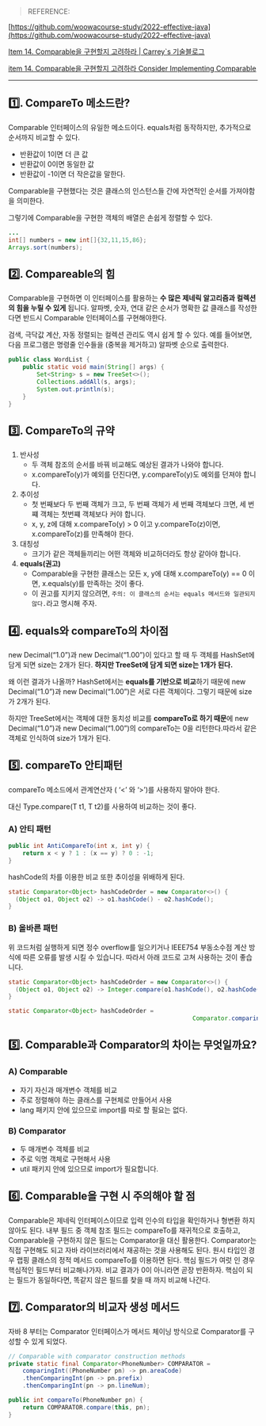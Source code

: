 > REFERENCE:
>

[https://github.com/woowacourse-study/2022-effective-java](https://github.com/woowacourse-study/2022-effective-java)

[Item 14. Comparable을 구현할지 고려하라 | Carrey`s 기술블로그](https://jaehun2841.github.io/2019/01/13/effective-java-item14/)

[item 14. Comparable을 구현할지 고려하라 Consider Implementing Comparable](https://sihyung92.oopy.io/java/effective-java/14)

---

## 1️⃣. CompareTo 메소드란?

Comparable 인터페이스의 유일한 메소드이다. equals처럼 동작하지만, 추가적으로 순서까지 비교할 수 있다.

- 반환값이 1이면 더 큰 값
- 반환값이 0이면 동일한 값
- 반환값이 -1이면 더 작은값을 말한다.

Comparable을 구현했다는 것은 클래스의 인스턴스들 간에 자연적인 순서를 가져야함을 의미한다.

그렇기에 Comparable을 구현한 객체의 배열은 손쉽게 정렬할 수 있다.

```java
...
int[] numbers = new int[]{32,11,15,86};
Arrays.sort(numbers);
```

## 2️⃣. Compareable의 힘

Comparable을 구현하면 이 인터페이스를 활용하는 **수 많은 제네릭 알고리즘과 컬렉션의 힘을 누릴 수 있게** 됩니다. 알파벳, 숫자, 연대 같은 순서가 명확한 값 클래스를 작성한다면 반드시 Comparable 인터페이스를 구현해야한다.

검색, 극닥값 계산, 자동 정렬되는 컬렉션 관리도 역시 쉽게 할 수 있다. 예를 들어보면, 다음 프로그램은 명령줄 인수들을 (중복을 제거하고) 알파벳 순으로 출력한다.

```java
public class WordList {
    public static void main(String[] args) {
        Set<String> s = new TreeSet<>();
        Collections.addAll(s, args);
        System.out.println(s);
    }
}
```

## 3️⃣. CompareTo의 규약

1. 반사성
    - 두 객체 참조의 순서를 바꿔 비교해도 예상된 결과가 나와야 합니다.
    - x.compareTo(y)가 예외를 던진다면, y.compareTo(y)도 예외를 던져야 합니다.
2. 추이성
    - 첫 번째보다 두 번째 객체가 크고, 두 번째 객체가 세 번째 객체보다 크면, 세 번쨰 객체는 첫번쨰 객체보다 커야 합니다.
    - x, y, z에 대해 x.compareTo(y) > 0 이고 y.compareTo(z)이면, x.compareTo(z)를 만족해야 한다.
3. 대칭성
    - 크기가 같은 객체들끼리는 어떤 객체와 비교하더라도 항상 같아야 합니다.
4. **equals(권고)**
    - Comparable을 구현한 클래스는 모든 x, y에 대해 x.compareTo(y) == 0 이면, x.equals(y)를 만족하는 것이 좋다.
    - 이 권고를 지키지 않으려면, `주의: 이 클래스의 순서는 equals 메서드와 일관되지 않다.`라고 명시해 주자.

## 4️⃣. equals와 compareTo의 차이점

new Decimal(“1.0”)과 new Decimal(“1.00”)이 있다고 할 때 두 객체를 HashSet에 담게 되면 size는 2개가 된다. **하지만 TreeSet에 담게 되면 size는 1개가 된다.**

왜 이런 결과가 나올까? HashSet에서는 **equals를 기반으로 비교**하기 때문에 new Decimal(“1.0”)과 new Decimal(“1.00”)은 서로 다른 객체이다. 그렇기 때문에 size가 2개가 된다.

하지만 TreeSet에서는 객체에 대한 동치성 비교를 **compareTo로 하기 때문**에 new Decimal(“1.0”)과 new Decimal(“1.00”)의 compareTo는 0을 리턴한다.따라서 같은 객체로 인식하여 size가 1개가 된다.

## 5️⃣. compareTo 안티패턴

compareTo 메소드에서 관계연산자 ( ‘<’ 와 ‘>’)를 사용하지 말아야 한다.

대신 Type.compare(T t1, T t2)를 사용하여 비교하는 것이 좋다.

### A) 안티 패턴

```java
public int AntiCompareTo(int x, int y) {
    return x < y ? 1 : (x == y) ? 0 : -1;
}
```

hashCode의 차를 이용한 비교 또한 추이성을 위배하게 된다.

```java
static Comparator<Object> hashCodeOrder = new Comparator<>() {
  (Object o1, Object o2) -> o1.hashCode() - o2.hashCode();
}
```

### B) 올바른 패턴

위 코드처럼 실행하게 되면 정수 overflow를 일으키거나 IEEE754 부동소수점 계산 방식에 따른 오류를 발생 시킬 수 있습니다. 따라서 아래 코드로 고쳐 사용하는 것이 좋습니다.

```java
static Comparator<Object> hashCodeOrder = new Comparator<>() {
  (Object o1, Object o2) -> Integer.compare(o1.hashCode(), o2.hashCode())
}
```

```java
static Comparator<Object> hashCodeOrder = 
													Comparator.comparingInt(o -> o.hashCode());
```

## 5️⃣. Comparable과 Comparator의 차이는 무엇일까요?

### A) Comparable

- 자기 자신과 매개변수 객체를 비교
- 주로 정렬해야 하는 클래스를 구현체로 만들어서 사용
- lang 패키지 안에 있으므로 import를 따로 할 필요는 없다.

### B) Comparator

- 두 매개변수 객체를 비교
- 주로 익명 객체로 구현해서 사용
- util 패키지 안에 있으므로 import가 필요합니다.

## 6️⃣. Comparable을 구현 시 주의해야 할 점

Comparable은 제네릭 인터페이스이므로 입력 인수의 타입을 확인하거나 형변환 하지 않아도 된다.
내부 필드 중 객체 참조 필드는 compareTo를 재귀적으로 호출하고, Comparable을 구현하지 않은 필드는 Comparator을 대신 활용한다. Comparator는 직접 구현해도 되고 자바 라이브러리에서 재공하는 것을 사용해도 된다.
원시 타입인 경우 랩핑 클래스의 정적 메서드 compareTo를 이용하면 된다.
핵심 필드가 여럿 인 경우 핵심적인 필드부터 비교해나가자. 비교 결과가 0이 아니라면 곧장 반환하자. 핵심이 되는 필드가 동일하다면, 똑같지 않은 필드를 찾을 때 까지 비교해 나간다.

## 7️⃣. ****Comparator의 비교자 생성 메서드****

자바 8 부터는 Comparator 인터페이스가 메서드 체이닝 방식으로 Comparator를 구성할 수 있게 되었다.

```java
// Comparable with comparator construction methods
private static final Comparator<PhoneNumber> COMPARATOR =
	comparingInt((PhoneNumber pn) -> pn.areaCode)
	.thenComparingInt(pn -> pn.prefix)
	.thenComparingInt(pn -> pn.lineNum);

public int compareTo(PhoneNumber pn) {
	return COMPARATOR.compare(this, pn);
}
```